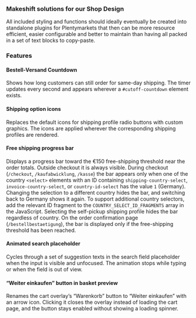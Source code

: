 ### Makeshift solutions for our Shop Design

All included styling and functions should ideally eventually be created into
standalone plugins for Plentymarkets that then can be more resource efficient,
easier configurable and better to maintain than having all packed in a set of
text blocks to copy-paste.

### Features

#### Bestell-Versand Countdown
Shows how long customers can still order for same-day shipping. The timer
updates every second and appears wherever a `#cutoff-countdown` element exists.

#### Shipping option icons
Replaces the default icons for shipping profile radio buttons with custom
graphics. The icons are applied wherever the corresponding shipping profiles are rendered.

#### Free shipping progress bar
Displays a progress bar toward the €150 free-shipping threshold near the order
totals. Outside checkout it is always visible. During checkout (`/checkout`,
`/kaufabwicklung`, `/kasse`) the bar appears only when one of the country
`<select>` elements with an ID containing `shipping-country-select`,
`invoice-country-select`, or `country-id-select` has the value `1` (Germany).
Changing the selection to a different country hides the bar, and switching back
to Germany shows it again. To support additional country selectors, add the
relevant ID fragment to the `COUNTRY_SELECT_ID_FRAGMENTS` array in the
JavaScript. Selecting the self-pickup shipping profile hides the bar regardless
of country. On the order confirmation page (`/bestellbestaetigung`), the bar is
displayed only if the free-shipping threshold has been reached.

#### Animated search placeholder
Cycles through a set of suggestion texts in the search field placeholder when
the input is visible and unfocused. The animation stops while typing or when
the field is out of view.

#### “Weiter einkaufen” button in basket preview
Renames the cart overlay’s “Warenkorb” button to “Weiter einkaufen” with an
arrow icon. Clicking it closes the overlay instead of loading the cart page,
and the button stays enabled without showing a loading spinner.
